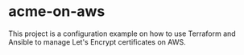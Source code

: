 # acme-on-aws
This project is a configuration example on how to use Terraform and Ansible to manage Let's Encrypt certificates on AWS.
